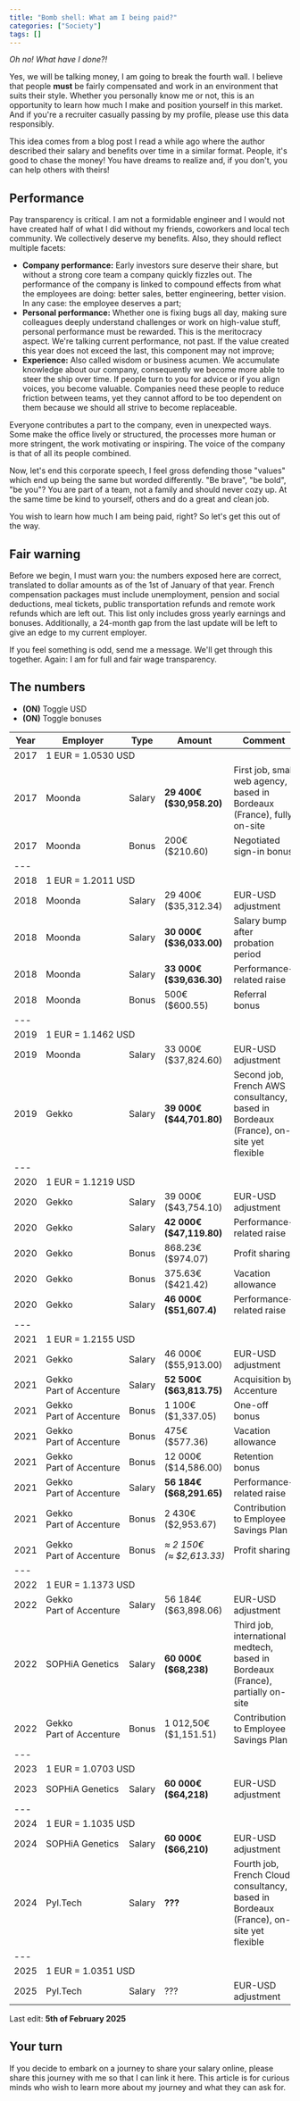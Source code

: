```yaml
---
title: "Bomb shell: What am I being paid?"
categories: ["Society"]
tags: []
---
```


_Oh no! What have I done?!_

Yes, we will be talking money, I am going to break the fourth wall. I believe that people **must** be fairly compensated
and work in an environment that suits their style. Whether you personally know me or not, this is an opportunity to
learn how much I make and position yourself in this market. And if you're a recruiter casually passing by my profile,
please use this data responsibly.

<!-- READ MORE -->

This idea comes from a blog post I read a while ago where the author described their salary and benefits over time in a
similar format. People, it's good to chase the money! You have dreams to realize and, if you don't, you can help others
with theirs!

## Performance

Pay transparency is critical. I am not a formidable engineer and I would not have created half of what I did without my
friends, coworkers and local tech community. We collectively deserve my benefits. Also, they should reflect multiple
facets:

- **Company performance:** Early investors sure deserve their share, but without a strong core team a company quickly
  fizzles out. The performance of the company is linked to compound effects from what the employees are doing: better
  sales, better engineering, better vision. In any case: the employee deserves a part;
- **Personal performance:** Whether one is fixing bugs all day, making sure colleagues deeply understand challenges or work
  on high-value stuff, personal performance must be rewarded. This is the meritocracy aspect. We're talking current
  performance, not past. If the value created this year does not exceed the last, this component may not improve;
- **Experience:** Also called wisdom or business acumen. We accumulate knowledge about our company, consequently we
  become more able to steer the ship over time. If people turn to you for advice or if you align voices, you become
  valuable. Companies need these people to reduce friction between teams, yet they cannot afford to be too dependent on
  them because we should all strive to become replaceable.

Everyone contributes a part to the company, even in unexpected ways. Some make the office lively or structured, the
processes more human or more stringent, the work motivating or inspiring. The voice of the company is that of all its
people combined.

Now, let's end this corporate speech, I feel gross defending those "values" which end up being the same but worded
differently. "Be brave", "be bold", "be you"? You are part of a team, not a family and should never cozy up. At the same
time be kind to yourself, others and do a great and clean job.

You wish to learn how much I am being paid, right? So let's get this out of the way.

## Fair warning

Before we begin, I must warn you: the numbers exposed here are correct, translated to dollar amounts as of the 1st of
January of that year. French compensation packages must include unemployment, pension and social deductions, meal
tickets, public transportation refunds and remote work refunds which are left out. This list only includes gross yearly
earnings and bonuses. Additionally, a 24-month gap from the last update will be left to give an edge to my current
employer.

If you feel something is odd, send me a message. We'll get through this together. Again: I am for full and fair wage
transparency.

## The numbers

<div>

<input type="checkbox" id="_chkt-usd" checked>
<input type="checkbox" id="_chkt-bon" checked>

<style>
  #_chkt-usd,
  #_chkt-bon,
  #_chkt-usd:not(:checked) ~ * ._chk-usd,
  #_chkt-bon:not(:checked) ~ * ._chk-bon,
  #_chkt-usd:checked ~ * ._chkn-usd,
  #_chkt-bon:checked ~ * ._chkn-bon {
    display: none;
  }
</style>

<ul>
  <li><label for="_chkt-usd"><b class="_chk-usd">(ON)</b><i class="_chkn-usd">(OFF)</i> Toggle USD</label></li>
  <li><label for="_chkt-bon"><b class="_chk-bon">(ON)</b><i class="_chkn-bon">(OFF)</i> Toggle bonuses</label></li>
</ul>

<table>
    <thead>
        <tr><th>Year</th><th>Employer</th><th>Type</th><th>Amount</th><th>Comment</th></tr>
    </thead>
    <tbody>
        <tr class="_chk-usd"><td>2017</td><td colspan="4">1 EUR = 1.0530 USD</td></tr>
        <tr><td>2017</td><td>Moonda</td><td>Salary</td><td><b>29&nbsp;400€<br><span class="_chk-usd">($30,958.20)</span></b></td><td>First job, small web agency, based in Bordeaux (France), fully on-site</td></tr>
        <tr class="_chk-bon"><td>2017</td><td>Moonda</td><td>Bonus</td><td>200€<br><span class="_chk-usd">($210.60)</span></td><td>Negotiated sign-in bonus</td></tr>
        <tr><td colspan="5">---</td></tr>
        <tr class="_chk-usd"><td>2018</td><td colspan="4">1 EUR = 1.2011 USD</td></tr>
        <tr class="_chk-usd"><td>2018</td><td>Moonda</td><td>Salary</td><td>29&nbsp;400€<br><span class="_chk-usd">($35,312.34)</span></td><td>EUR-USD adjustment</td></tr>
        <tr><td>2018</td><td>Moonda</td><td>Salary</td><td><b>30&nbsp;000€<br><span class="_chk-usd">($36,033.00)</span></b></td><td>Salary bump after probation period</td></tr>
        <tr><td>2018</td><td>Moonda</td><td>Salary</td><td><b>33&nbsp;000€<br><span class="_chk-usd">($39,636.30)</span></b></td><td>Performance-related raise</td></tr>
        <tr class="_chk-bon"><td>2018</td><td>Moonda</td><td>Bonus</td><td>500€<br><span class="_chk-usd">($600.55)</span></td><td>Referral bonus</td></tr>
        <tr><td colspan="5">---</td></tr>
        <tr class="_chk-usd"><td>2019</td><td colspan="4">1 EUR = 1.1462 USD</td></tr>
        <tr class="_chk-usd"><td>2019</td><td>Moonda</td><td>Salary</td><td>33&nbsp;000€<br><span class="_chk-usd">($37,824.60)</span></td><td>EUR-USD adjustment</td></tr>
        <tr><td>2019</td><td>Gekko</td><td>Salary</td><td><b>39&nbsp;000€<br><span class="_chk-usd">($44,701.80)</span></b></td><td>Second job, French AWS consultancy, based in Bordeaux (France), on-site yet flexible</td></tr>
        <tr><td colspan="5">---</td></tr>
        <tr class="_chk-usd"><td>2020</td><td colspan="4">1 EUR = 1.1219 USD</td></tr>
        <tr class="_chk-usd"><td>2020</td><td>Gekko</td><td>Salary</td><td>39&nbsp;000€<br><span class="_chk-usd">($43,754.10)</span></td><td>EUR-USD adjustment</td></tr>
        <tr><td>2020</td><td>Gekko</td><td>Salary</td><td><b>42&nbsp;000€<br><span class="_chk-usd">($47,119.80)</span></b></td><td>Performance-related raise</td></tr>
        <tr class="_chk-bon"><td>2020</td><td>Gekko</td><td>Bonus</td><td>868.23€<br><span class="_chk-usd">($974.07)</span></td><td>Profit sharing</td></tr>
        <tr class="_chk-bon"><td>2020</td><td>Gekko</td><td>Bonus</td><td>375.63€<br><span class="_chk-usd">($421.42)</span></td><td>Vacation allowance</td></tr>
        <tr><td>2020</td><td>Gekko</td><td>Salary</td><td><b>46&nbsp;000€<br><span class="_chk-usd">($51,607.4)</span></b></td><td>Performance-related raise</td></tr>
        <tr><td colspan="5">---</td></tr>
        <tr class="_chk-usd"><td>2021</td><td colspan="4">1 EUR = 1.2155 USD</td></tr>
        <tr class="_chk-usd"><td>2021</td><td>Gekko</td><td>Salary</td><td>46&nbsp;000€<br><span class="_chk-usd">($55,913.00)</span></td><td>EUR-USD adjustment</td></tr>
        <tr><td>2021</td><td>Gekko Part&nbsp;of&nbsp;Accenture</td><td>Salary</td><td><b>52&nbsp;500€<br><span class="_chk-usd">($63,813.75)</span></b></td><td>Acquisition by Accenture</td></tr>
        <tr class="_chk-bon"><td>2021</td><td>Gekko Part&nbsp;of&nbsp;Accenture</td><td>Bonus</td><td>1&nbsp;100€<br><span class="_chk-usd">($1,337.05)</span></td><td>One-off bonus</td></tr>
        <tr class="_chk-bon"><td>2021</td><td>Gekko Part&nbsp;of&nbsp;Accenture</td><td>Bonus</td><td>475€<br><span class="_chk-usd">($577.36)</span></td><td>Vacation allowance</td></tr>
        <tr class="_chk-bon"><td>2021</td><td>Gekko Part&nbsp;of&nbsp;Accenture</td><td>Bonus</td><td>12&nbsp;000€<br><span class="_chk-usd">($14,586.00)</span></td><td>Retention bonus</td></tr>
        <tr><td>2021</td><td>Gekko Part&nbsp;of&nbsp;Accenture</td><td>Salary</td><td><b>56&nbsp;184€<br><span class="_chk-usd">($68,291.65)</span></b></td><td>Performance-related raise</td></tr>
        <tr class="_chk-bon"><td>2021</td><td>Gekko Part&nbsp;of&nbsp;Accenture</td><td>Bonus</td><td>2&nbsp;430€<br><span class="_chk-usd">($2,953.67)</span></td><td>Contribution to Employee Savings Plan</td></tr>
        <tr class="_chk-bon"><td>2021</td><td>Gekko Part&nbsp;of&nbsp;Accenture</td><td>Bonus</td><td><i>≈&nbsp;2&nbsp;150€<br><span class="_chk-usd">(≈&nbsp;$2,613.33)</span></i></td><td>Profit sharing</td></tr>
        <tr><td colspan="5">---</td></tr>
        <tr class="_chk-usd"><td>2022</td><td colspan="4">1 EUR = 1.1373 USD</td></tr>
        <tr class="_chk-usd"><td>2022</td><td>Gekko Part&nbsp;of&nbsp;Accenture</td><td>Salary</td><td>56&nbsp;184€<br><span class="_chk-usd">($63,898.06)</span></td><td>EUR-USD adjustment</td></tr>
        <tr><td>2022</td><td>SOPHiA Genetics</td><td>Salary</td><td><b>60 000€<br><span class="_chk-usd">($68,238)</span></b></td><td>Third job, international medtech, based in Bordeaux (France), partially on-site</td></tr>
        <tr class="_chk-bon"><td>2022</td><td>Gekko Part&nbsp;of&nbsp;Accenture</td><td>Bonus</td><td>1 012,50€<br><span class="_chk-usd">($1,151.51)</span></td><td>Contribution to Employee Savings Plan</td></tr>
        <tr><td colspan="5">---</td></tr>
        <tr class="_chk-usd"><td>2023</td><td colspan="4">1 EUR = 1.0703 USD</td></tr>
        <tr class="_chk-usd"><td>2023</td><td>SOPHiA Genetics</td><td>Salary</td><td><b>60 000€<br><span class="_chk-usd">($64,218)</span></b></td><td>EUR-USD adjustment</td></tr>
        <tr><td colspan="5">---</td></tr>
        <tr class="_chk-usd"><td>2024</td><td colspan="4">1 EUR = 1.1035 USD</td></tr>
        <tr class="_chk-usd"><td>2024</td><td>SOPHiA Genetics</td><td>Salary</td><td><b>60 000€<br><span class="_chk-usd">($66,210)</span></b></td><td>EUR-USD adjustment</td></tr>
        <tr><td>2024</td><td>Pyl.Tech</td><td>Salary</td><td><b>???</b></td><td>Fourth job, French Cloud consultancy, based in Bordeaux (France), on-site yet flexible</td></tr>
        <tr><td colspan="5">---</td></tr>
        <tr class="_chk-usd"><td>2025</td><td colspan="4">1 EUR = 1.0351 USD</td></tr>
        <tr class="_chk-usd"><td>2025</td><td>Pyl.Tech</td><td>Salary</td><td>???</td><td>EUR-USD adjustment</td></tr>
    </tbody>
</table>

</div>

Last edit: **5th of February 2025**

## Your turn

If you decide to embark on a journey to share your salary online, please share this journey with me so that I can link
it here. This article is for curious minds who wish to learn more about my journey and what they can ask for.
